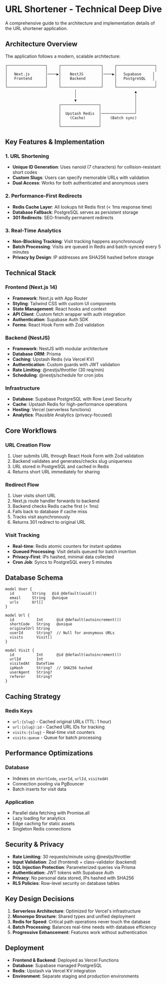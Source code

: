 # URL Shortener - Technical Deep Dive

A comprehensive guide to the architecture and implementation details of the URL shortener application.

## Architecture Overview

The application follows a modern, scalable architecture:

```
┌─────────────────┐     ┌──────────────────┐     ┌─────────────────┐
│                 │     │                  │     │                 │
│   Next.js       │────▶│    NestJS        │────▶│   Supabase     │
│   Frontend      │     │    Backend       │     │   PostgreSQL   │
│                 │     │                  │     │                 │
└─────────────────┘     └──────────────────┘     └─────────────────┘
                               │                          ▲
                               │                          │
                               ▼                          │
                        ┌─────────────────┐               │
                        │                 │               │
                        │  Upstash Redis  │───────────────┘
                        │    (Cache)      │    (Batch sync)
                        │                 │
                        └─────────────────┘
```

## Key Features & Implementation

### 1. URL Shortening
- **Unique ID Generation**: Uses nanoid (7 characters) for collision-resistant short codes
- **Custom Slugs**: Users can specify memorable URLs with validation
- **Dual Access**: Works for both authenticated and anonymous users

### 2. Performance-First Redirects
- **Redis Cache Layer**: All lookups hit Redis first (< 1ms response time)
- **Database Fallback**: PostgreSQL serves as persistent storage
- **301 Redirects**: SEO-friendly permanent redirects

### 3. Real-Time Analytics
- **Non-Blocking Tracking**: Visit tracking happens asynchronously
- **Batch Processing**: Visits are queued in Redis and batch-synced every 5 minutes
- **Privacy by Design**: IP addresses are SHA256 hashed before storage

## Technical Stack

### Frontend (Next.js 14)
- **Framework**: Next.js with App Router
- **Styling**: Tailwind CSS with custom UI components
- **State Management**: React hooks and context
- **API Client**: Custom fetch wrapper with auth integration
- **Authentication**: Supabase Auth SDK
- **Forms**: React Hook Form with Zod validation

### Backend (NestJS)
- **Framework**: NestJS with modular architecture
- **Database ORM**: Prisma
- **Caching**: Upstash Redis (via Vercel KV)
- **Authentication**: Custom guards with JWT validation
- **Rate Limiting**: @nestjs/throttler (30 req/min)
- **Scheduling**: @nestjs/schedule for cron jobs

### Infrastructure
- **Database**: Supabase PostgreSQL with Row Level Security
- **Cache**: Upstash Redis for high-performance operations
- **Hosting**: Vercel (serverless functions)
- **Analytics**: Plausible Analytics (privacy-focused)

## Core Workflows

### URL Creation Flow
1. User submits URL through React Hook Form with Zod validation
2. Backend validates and generates/checks slug uniqueness
3. URL stored in PostgreSQL and cached in Redis
4. Returns short URL immediately for sharing

### Redirect Flow
1. User visits short URL
2. Next.js route handler forwards to backend
3. Backend checks Redis cache first (< 1ms)
4. Falls back to database if cache miss
5. Tracks visit asynchronously
6. Returns 301 redirect to original URL

### Visit Tracking
- **Real-time**: Redis atomic counters for instant updates
- **Queued Processing**: Visit details queued for batch insertion
- **Privacy-First**: IPs hashed, minimal data collected
- **Cron Job**: Syncs to PostgreSQL every 5 minutes

## Database Schema

```prisma
model User {
  id        String   @id @default(uuid())
  email     String   @unique
  urls      Url[]
}

model Url {
  id          Int      @id @default(autoincrement())
  shortCode   String   @unique
  originalUrl String
  userId      String?  // Null for anonymous URLs
  visits      Visit[]
}

model Visit {
  id          Int      @id @default(autoincrement())
  urlId       Int
  visitedAt   DateTime
  ipHash      String?  // SHA256 hashed
  userAgent   String?
  referer     String?
}
```

## Caching Strategy

### Redis Keys
- `url:{slug}` - Cached original URLs (TTL: 1 hour)
- `url:{slug}:id` - Cached URL IDs for tracking
- `visits:{slug}` - Real-time visit counters
- `visits:queue` - Queue for batch processing

## Performance Optimizations

### Database
- Indexes on `shortCode`, `userId`, `urlId`, `visitedAt`
- Connection pooling via PgBouncer
- Batch inserts for visit data

### Application
- Parallel data fetching with Promise.all
- Lazy loading for analytics
- Edge caching for static assets
- Singleton Redis connections

## Security & Privacy

- **Rate Limiting**: 30 requests/minute using @nestjs/throttler
- **Input Validation**: Zod (frontend) + class-validator (backend)
- **SQL Injection Protection**: Parameterized queries via Prisma
- **Authentication**: JWT tokens with Supabase Auth
- **Privacy**: No personal data stored, IPs hashed with SHA256
- **RLS Policies**: Row-level security on database tables

## Key Design Decisions

1. **Serverless Architecture**: Optimized for Vercel's infrastructure
2. **Monorepo Structure**: Shared types and unified deployment
3. **Redis for Speed**: Critical path operations never touch the database
4. **Batch Processing**: Balances real-time needs with database efficiency
5. **Progressive Enhancement**: Features work without authentication

## Deployment

- **Frontend & Backend**: Deployed as Vercel Functions
- **Database**: Supabase managed PostgreSQL
- **Redis**: Upstash via Vercel KV integration
- **Environment**: Separate staging and production environments